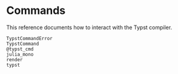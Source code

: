 
# Commands

This reference documents how to interact with the Typst compiler.

```@docs
TypstCommandError
TypstCommand
@typst_cmd
julia_mono
render
typst
```
